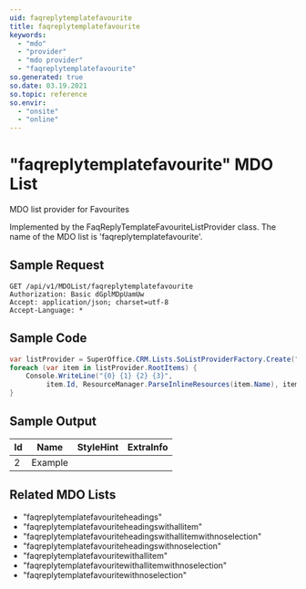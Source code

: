 ```yaml
---
uid: faqreplytemplatefavourite
title: faqreplytemplatefavourite
keywords:
  - "mdo"
  - "provider"
  - "mdo provider"
  - "faqreplytemplatefavourite"
so.generated: true
so.date: 03.19.2021
so.topic: reference
so.envir:
  - "onsite"
  - "online"
---
```


# "faqreplytemplatefavourite" MDO List
MDO list provider for Favourites



Implemented by the <see cref="T:SuperOffice.CRM.Lists.FaqReplyTemplateFavouriteListProvider">FaqReplyTemplateFavouriteListProvider</see> class.
The name of the MDO list is 'faqreplytemplatefavourite'.




## Sample Request

```http!
GET /api/v1/MDOList/faqreplytemplatefavourite
Authorization: Basic dGplMDpUamUw
Accept: application/json; charset=utf-8
Accept-Language: *

```

## Sample Code
```cs
var listProvider = SuperOffice.CRM.Lists.SoListProviderFactory.Create("faqreplytemplatefavourite", forceFlatList: true);
foreach (var item in listProvider.RootItems) {
    Console.WriteLine("{0} {1} {2} {3}", 
         item.Id, ResourceManager.ParseInlineResources(item.Name), item.StyleHint, item.ExtraInfo);
}
```

## Sample Output

|Id   | Name  |StyleHint|ExtraInfo |
| --- | ----- | ------- | -------- |
| 2 | Example | | |


## Related MDO Lists

* "faqreplytemplatefavouriteheadings"
* "faqreplytemplatefavouriteheadingswithallitem"
* "faqreplytemplatefavouriteheadingswithallitemwithnoselection"
* "faqreplytemplatefavouriteheadingswithnoselection"
* "faqreplytemplatefavouritewithallitem"
* "faqreplytemplatefavouritewithallitemwithnoselection"
* "faqreplytemplatefavouritewithnoselection"

